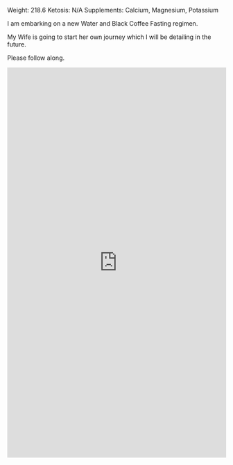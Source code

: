 Weight: 218.6 Ketosis: N/A Supplements: Calcium, Magnesium, Potassium 

I am embarking on a new Water and Black Coffee Fasting regimen. 

My Wife is going to start her own journey which I will be detailing in the future.

Please follow along.

<iframe width="505" height="898" src="https://www.youtube.com/embed/U_3VNI9lS6c" title="Water and Black Coffee Fasting #fasting #weightloss #ketosis #drjasonfung" frameborder="0" allow="accelerometer; autoplay; clipboard-write; encrypted-media; gyroscope; picture-in-picture; web-share" allowfullscreen></iframe>

